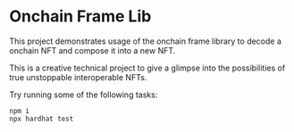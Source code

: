 # Onchain Frame Lib

This project demonstrates usage of the onchain frame library to decode a onchain NFT and compose it into a new NFT.

This is a creative technical project to give a glimpse into the possibilities of true unstoppable interoperable NFTs.

Try running some of the following tasks:

```shell
npm i
npx hardhat test
```
